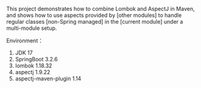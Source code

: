 This project demonstrates how to combine Lombok and AspectJ in Maven, 
and shows how to use aspects provided by [other modules] to handle regular classes [non-Spring managed] in the [current module] under a multi-module setup.

Environment：
1. JDK 17
2. SpringBoot 3.2.6
3. lombok 1.18.32
4. aspectj 1.9.22
5. aspectj-maven-plugin 1.14